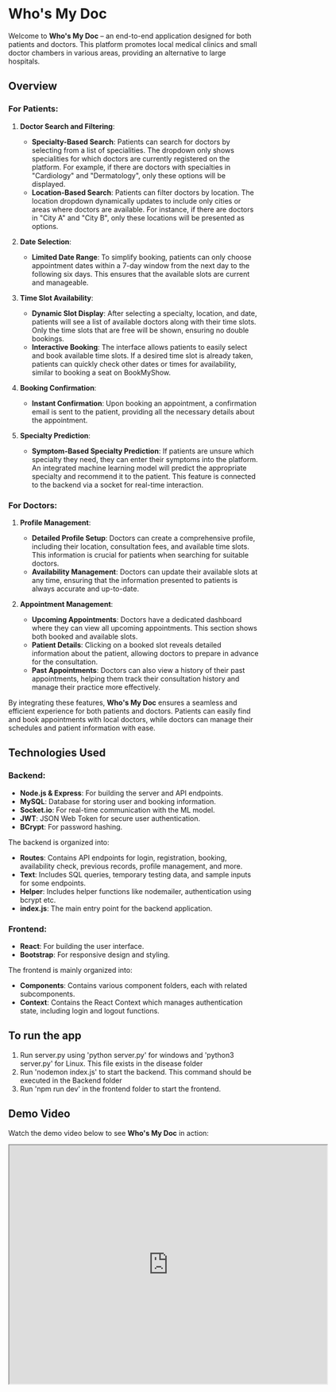 # Who's My Doc

Welcome to **Who's My Doc** – an end-to-end application designed for both patients and doctors. This platform promotes local medical clinics and small doctor chambers in various areas, providing an alternative to large hospitals. 

## Overview

### For Patients:

1. **Doctor Search and Filtering**:
   - **Specialty-Based Search**: Patients can search for doctors by selecting from a list of specialities. The dropdown only shows specialities for which doctors are currently registered on the platform. For example, if there are doctors with specialties in "Cardiology" and "Dermatology", only these options will be displayed.
   - **Location-Based Search**: Patients can filter doctors by location. The location dropdown dynamically updates to include only cities or areas where doctors are available. For instance, if there are doctors in "City A" and "City B", only these locations will be presented as options.

2. **Date Selection**:
   - **Limited Date Range**: To simplify booking, patients can only choose appointment dates within a 7-day window from the next day to the following six days. This ensures that the available slots are current and manageable.

3. **Time Slot Availability**:
   - **Dynamic Slot Display**: After selecting a specialty, location, and date, patients will see a list of available doctors along with their time slots. Only the time slots that are free will be shown, ensuring no double bookings.
   - **Interactive Booking**: The interface allows patients to easily select and book available time slots. If a desired time slot is already taken, patients can quickly check other dates or times for availability, similar to booking a seat on BookMyShow.

4. **Booking Confirmation**:
   - **Instant Confirmation**: Upon booking an appointment, a confirmation email is sent to the patient, providing all the necessary details about the appointment.

5. **Specialty Prediction**:
   - **Symptom-Based Specialty Prediction**: If patients are unsure which specialty they need, they can enter their symptoms into the platform. An integrated machine learning model will predict the appropriate specialty and recommend it to the patient. This feature is connected to the backend via a socket for real-time interaction.

### For Doctors:

1. **Profile Management**:
   - **Detailed Profile Setup**: Doctors can create a comprehensive profile, including their location, consultation fees, and available time slots. This information is crucial for patients when searching for suitable doctors.
   - **Availability Management**: Doctors can update their available slots at any time, ensuring that the information presented to patients is always accurate and up-to-date.

2. **Appointment Management**:
   - **Upcoming Appointments**: Doctors have a dedicated dashboard where they can view all upcoming appointments. This section shows both booked and available slots.
   - **Patient Details**: Clicking on a booked slot reveals detailed information about the patient, allowing doctors to prepare in advance for the consultation.
   - **Past Appointments**: Doctors can also view a history of their past appointments, helping them track their consultation history and manage their practice more effectively.

By integrating these features, **Who's My Doc** ensures a seamless and efficient experience for both patients and doctors. Patients can easily find and book appointments with local doctors, while doctors can manage their schedules and patient information with ease.
## Technologies Used

### Backend:
- **Node.js & Express**: For building the server and API endpoints.
- **MySQL**: Database for storing user and booking information.
- **Socket.io**: For real-time communication with the ML model.
- **JWT**: JSON Web Token for secure user authentication.
- **BCrypt**: For password hashing.

The backend is organized into:
- **Routes**: Contains API endpoints for login, registration, booking, availability check, previous records, profile management, and more.
- **Text**: Includes SQL queries, temporary testing data, and sample inputs for some endpoints.
- **Helper**: Includes helper functions like nodemailer, authentication using bcrypt etc.
- **index.js**: The main entry point for the backend application.

### Frontend:
- **React**: For building the user interface.
- **Bootstrap**: For responsive design and styling.

The frontend is mainly organized into:
- **Components**: Contains various component folders, each with related subcomponents.
- **Context**: Contains the React Context which manages authentication state, including login and logout functions.



## To run the app
1. Run server.py using 'python server.py' for windows and 'python3 server.py' for Linux. This file exists in the disease folder
2. Run 'nodemon index.js' to start the backend. This command should be executed in the Backend folder
3. Run 'npm run dev' in the frontend folder to start the frontend.

## Demo Video

Watch the demo video below to see **Who's My Doc** in action:

<iframe src="https://drive.google.com/file/d/1RMX7zEfu5b3TugkhIGmvOd2SmBRL1et-/view?usp=sharing" width="640" height="480" allow="autoplay"></iframe>
